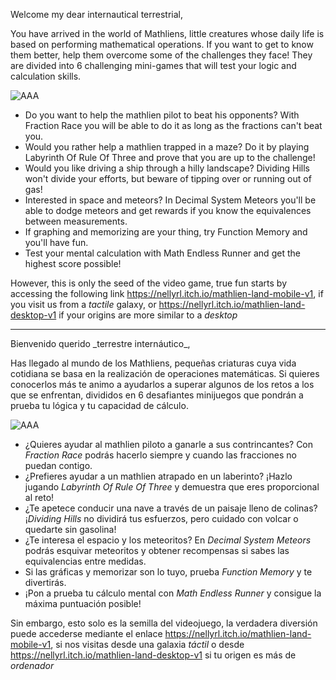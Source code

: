 Welcome my dear internautical terrestrial, 

You have arrived in the world of Mathliens, little creatures whose daily life is based on performing mathematical operations. If you want to get to know them better, help them overcome some of the challenges they face! They are divided into 6 challenging mini-games that will test your logic and calculation skills.

![AAA](https://github.com/NellyRL/MathLienLand/assets/91086693/5b69316b-fc50-4e60-a611-d3b5286e3435)

* Do you want to help the mathlien pilot to beat his opponents? With Fraction Race you will be able to do it as long as the fractions can't beat you.
* Would you rather help a mathlien trapped in a maze? Do it by playing Labyrinth Of Rule Of Three and prove that you are up to the challenge!
* Would you like driving a ship through a hilly landscape? Dividing Hills won't divide your efforts, but beware of tipping over or running out of gas!
* Interested in space and meteors? In Decimal System Meteors you'll be able to dodge meteors and get rewards if you know the equivalences between measurements.
* If graphing and memorizing are your thing, try Function Memory and you'll have fun.
* Test your mental calculation with Math Endless Runner and get the highest score possible!

However, this is only the seed of the video game, true fun starts by accessing the following link https://nellyrl.itch.io/mathlien-land-mobile-v1, if you visit us from a _tactile_ galaxy, or https://nellyrl.itch.io/mathlien-land-desktop-v1 if your origins are more similar to a _desktop_

<hr>
Bienvenido querido _terrestre internáutico_, 

Has llegado al mundo de los Mathliens, pequeñas criaturas cuya vida cotidiana se basa en la realización de operaciones matemáticas. 
Si quieres conocerlos más te animo a ayudarlos a superar algunos de los retos a los que se enfrentan, divididos en 6 desafiantes minijuegos que
pondrán a prueba tu lógica y tu capacidad de cálculo.

![AAA](https://github.com/NellyRL/MathLienLand/assets/91086693/5b69316b-fc50-4e60-a611-d3b5286e3435)

* ¿Quieres ayudar al mathlien piloto a ganarle a sus contrincantes? Con _Fraction Race_ podrás hacerlo siempre y cuando las fracciones no puedan contigo.
* ¿Prefieres ayudar a un mathlien atrapado en un laberinto? ¡Hazlo jugando _Labyrinth Of Rule Of Three_ y demuestra que eres proporcional al reto!
* ¿Te apetece conducir una nave a través de un paisaje lleno de colinas? ¡_Dividing Hills_ no dividirá tus esfuerzos, pero cuidado con volcar o quedarte sin gasolina!
* ¿Te interesa el espacio y los meteoritos? En _Decimal System Meteors_ podrás esquivar meteoritos y obtener recompensas si sabes las equivalencias entre medidas.
* Si las gráficas y memorizar son lo tuyo, prueba _Function Memory_ y te divertirás.
* ¡Pon a prueba tu cálculo mental con _Math Endless Runner_ y consigue la máxima puntuación posible!

Sin embargo, esto solo es la semilla del videojuego, la verdadera diversión puede accederse mediante el enlace https://nellyrl.itch.io/mathlien-land-mobile-v1, si nos visitas desde una galaxia _táctil_ 
o desde https://nellyrl.itch.io/mathlien-land-desktop-v1 si tu origen es más de _ordenador_


